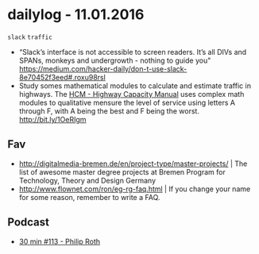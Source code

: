 # dailylog - 11.01.2016
`slack` `traffic`

- “Slack’s interface is not accessible to screen readers. It’s all DIVs and SPANs, monkeys and undergrowth - nothing to guide you"
https://medium.com/hacker-daily/don-t-use-slack-8e70452f3eed#.roxu98rsl
- Study somes mathematical modules to calculate and estimate traffic in highways. The [HCM - Highway Capacity Manual](https://en.wikipedia.org/wiki/Highway_Capacity_Manual) uses complex math modules to qualitative mensure the level of service using letters A through F, with A being the best and F being the worst.
http://bit.ly/1OeRIgm

## Fav

- http://digitalmedia-bremen.de/en/project-type/master-projects/ | The list of awesome master degree projects at Bremen Program for Technology, Theory and Design Germany
- http://www.flownet.com/ron/eg-rg-faq.html | If you change your name for some reason, remember to write a FAQ.

## Podcast

- [30 min #113 - Philip Roth](http://homoliteratus.com/30min-113-philip-roth-meu-tarado-favorito/)